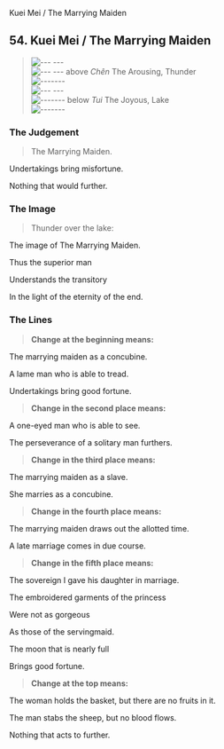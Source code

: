 Kuei Mei / The Marrying Maiden
## 54. Kuei Mei / The Marrying Maiden
> ![--- ---](../images/yinU.gif)   
> ![--- ---](../images/yinU.gif) above _Chên_ The Arousing, Thunder  
> ![-------](../images/yangU.gif)   
> ![--- ---](../images/yinU.gif)   
> ![-------](../images/yangU.gif) below _Tui_ The Joyous, Lake  
> ![-------](../images/yangU.gif)
### The Judgement
> The Marrying Maiden.  
> 
 Undertakings bring misfortune.  
> 
 Nothing that would further.
### The Image
> Thunder over the lake:  
> 
 The image of The Marrying Maiden.  
> 
 Thus the superior man  
> 
 Understands the transitory  
> 
 In the light of the eternity of the end.
### The Lines

 > **Change at the beginning means:**  
> 
 The marrying maiden as a concubine.  
> 
 A lame man who is able to tread.  
> 
 Undertakings bring good fortune.
 > **Change in the second place means:**  
> 
 A one-eyed man who is able to see.  
> 
 The perseverance of a solitary man furthers.
 > **Change in the third place means:**  
> 
 The marrying maiden as a slave.  
> 
 She marries as a concubine.
 > **Change in the fourth place means:**  
> 
 The marrying maiden draws out the allotted time.  
> 
 A late marriage comes in due course.
 > **Change in the fifth place means:**  
> 
 The sovereign I gave his daughter in marriage.  
> 
 The embroidered garments of the princess  
> 
 Were not as gorgeous  
> 
 As those of the servingmaid.  
> 
 The moon that is nearly full  
> 
 Brings good fortune.
 > **Change at the top means:**  
> 
 The woman holds the basket, but there are no fruits in it.  
> 
 The man stabs the sheep, but no blood flows.  
> 
 Nothing that acts to further.




